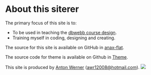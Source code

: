 About this siterer
==============================================

The primary focus of this site is to:

* To be used in teaching the [dbwebb course design](http://dbwebb.se/design).
* Training myself in coding, designing and creating.


The source for this site is available on GitHub in [anax-flat](https://github.com/Awr12008/Anax-flat).

The source code for theme is available on Github in  [Theme](https://github.com/Awr12008/anax-flat-theme).


This site is produced by [Anton Werner](https://anton.werner) (awr12008@hotmail.com).
<img src="img/web.jpg">
